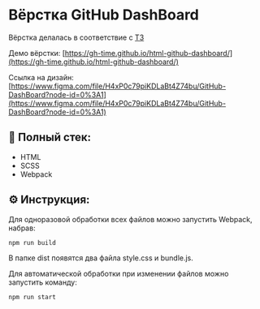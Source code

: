 # Вёрстка GitHub DashBoard

Вёрстка делалась в соответствие с [ТЗ](https://github.com/avito-tech/pro-fe-trainee-task/blob/master/README.md)

Демо вёрстки: [https://gh-time.github.io/html-github-dashboard/](https://gh-time.github.io/html-github-dashboard/)

Ссылка на дизайн: [https://www.figma.com/file/H4xP0c79piKDLaBt4Z74bu/GitHub-DashBoard?node-id=0%3A1](https://www.figma.com/file/H4xP0c79piKDLaBt4Z74bu/GitHub-DashBoard?node-id=0%3A1)

## :memo: Полный стек:
  - HTML
  - SCSS
  - Webpack

## :gear: Инструкция:

Для одноразовой обработки всех файлов можно запустить Webpack, набрав:

`npm run build`

В папке dist появятся два файла style.css и bundle.js.

Для автоматической обработки при изменении файлов можно запустить команду:

`npm run start`
